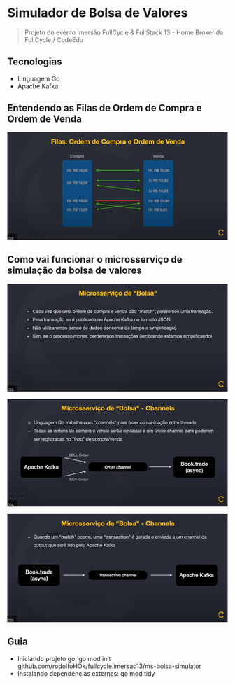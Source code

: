 # Simulador de Bolsa de Valores

> Projeto do evento Imersão FullCycle & FullStack 13 - Home Broker da FullCycle / CodeEdu

## Tecnologias

- Linguagem Go
- Apache Kafka

## Entendendo as Filas de Ordem de Compra e Ordem de Venda

![Filas de Compra e Venda](../arquivos/compra-venda.png)

## Como vai funcionar o microsserviço de simulação da bolsa de valores

![Funcionamento Microsserviço Bolsa](../arquivos/ms-bolsa-func.png)

![Funcionamento Microsserviço Bolsa Channels](../arquivos/ms-bolsa-chan.png)

![Funcionamento Microsserviço Bolsa Channels 2](../arquivos/ms-bolsa-chan2.png)

## Guia

- Iniciando projeto go: go mod init github.com/rodolfoHOk/fullcycle.imersao13/ms-bolsa-simulator
- Instalando dependências externas: go mod tidy
